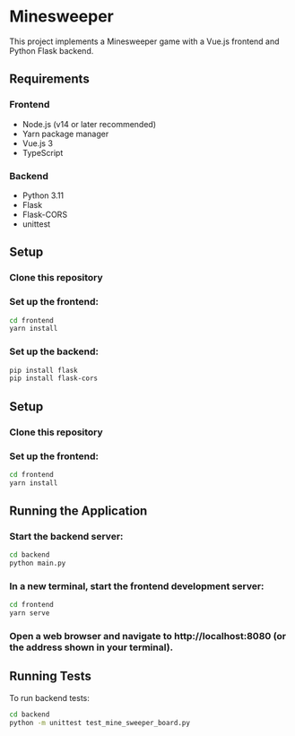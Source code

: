 # Minesweeper

This project implements a Minesweeper game with a Vue.js frontend and Python Flask backend.

## Requirements

### Frontend
- Node.js (v14 or later recommended)
- Yarn package manager
- Vue.js 3
- TypeScript

### Backend
- Python 3.11
- Flask
- Flask-CORS
- unittest

## Setup

### Clone this repository

### Set up the frontend:
```bash
cd frontend
yarn install
```

### Set up the backend:
```bash
pip install flask
pip install flask-cors
```

## Setup

### Clone this repository

### Set up the frontend:
```bash
cd frontend
yarn install
```
## Running the Application

### Start the backend server:
```bash
cd backend
python main.py
```

### In a new terminal, start the frontend development server:
```bash
cd frontend
yarn serve
```
### Open a web browser and navigate to http://localhost:8080 (or the address shown in your terminal).

## Running Tests

To run backend tests:
```bash
cd backend
python -m unittest test_mine_sweeper_board.py
```